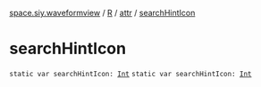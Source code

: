 [space.siy.waveformview](../../index.md) / [R](../index.md) / [attr](index.md) / [searchHintIcon](./search-hint-icon.md)

# searchHintIcon

`static var searchHintIcon: `[`Int`](https://kotlinlang.org/api/latest/jvm/stdlib/kotlin/-int/index.html)
`static var searchHintIcon: `[`Int`](https://kotlinlang.org/api/latest/jvm/stdlib/kotlin/-int/index.html)